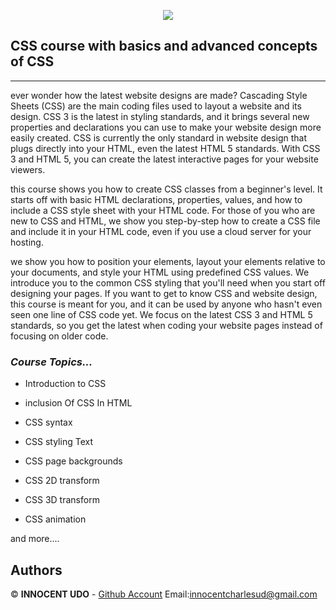 <p align="center">
<img src="https://media.geeksforgeeks.org/wp-content/cdn-uploads/CSS.png">
</p>

## CSS course with basics and advanced concepts of CSS
___

ever wonder how the latest website designs are made? Cascading Style Sheets (CSS) are the main coding files used to layout a website and its design. CSS 3 is the latest in styling standards, and it brings several new properties and declarations you can use to make your website design more easily created. CSS is currently the only standard in website design that plugs directly into your HTML, even the latest HTML 5 standards. With CSS 3 and HTML 5, you can create the latest interactive pages for your website viewers.

this course shows you how to create CSS classes from a beginner's level. It starts off with basic HTML declarations, properties, values, and how to include a CSS style sheet with your HTML code. For those of you who are new to CSS and HTML, we show you step-by-step how to create a CSS file and include it in your HTML code, even if you use a cloud server for your hosting.

we show you how to position your elements, layout your elements relative to your documents, and style your HTML using predefined CSS values. We introduce you to the common CSS styling that you'll need when you start off designing your pages. If you want to get to know CSS and website design, this course is meant for you, and it can be used by anyone who hasn't even seen one line of CSS code yet. We focus on the latest CSS 3 and HTML 5 standards, so you get the latest when coding your website pages instead of focusing on older code.

### ***Course Topics...***

* Introduction to CSS

* inclusion Of CSS In HTML

* CSS syntax

* CSS styling Text

* CSS page backgrounds

* CSS 2D transform

* CSS 3D transform

* CSS animation

and more....

## Authors
© **INNOCENT UDO** - [Github Account](https://github.com/Innocentsax) Email:[innocentcharlesud@gmail.com](mailto:innocentcharlesudo@gmail.com)
